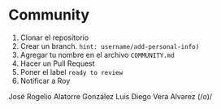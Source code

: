 # Community

1. Clonar el repositorio
2. Crear un branch. `hint: username/add-personal-info)`
3. Agregar tu nombre en el archivo `COMMUNITY.md`
4. Hacer un Pull Request
5. Poner el label `ready to review`
6. Notificar a Roy

José Rogelio Alatorre González
Luis Diego Vera Alvarez (/*o*)/
